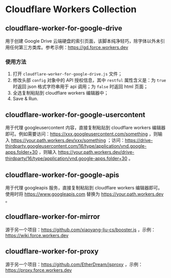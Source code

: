 # Cloudflare Workers Collection

## cloudflare-worker-for-google-drive
用于创建 Google Drive 云端硬盘的索引页面，该脚本纯净轻巧，除字体以外未引用任何第三方类库。参考示例：https://gd.force.workers.dev

### 使用方法
1. 打开 `cloudflare-worker-for-google-drive.js` 文件；
2. 修改头部 `config` 对象中的 API 授权信息，其中 `restful` 属性含义是：为 `true` 时返回 json 格式字符串用于 api 调用；为 `false` 时返回 html 页面；
3. 全选复制粘贴到 cloudflare workers 编辑器中；
4. Save & Run.

## cloudflare-worker-for-google-usercontent
用于代理 googleusercontent 内容，直接复制粘贴到 cloudflare workers 编辑器即可。例如需要访问：https://xxx.googleusercontent.com/something ，则输入 https://your.path.workers.dev/xxx/something ；访问：https://drive-thirdparty.googleusercontent.com/16/type/application/vnd.google-apps.folder+30 ，则输入 https://your.path.workers.dev/drive-thirdparty/16/type/application/vnd.google-apps.folder+30 。

## cloudflare-worker-for-google-apis
用于代理 googleapis 服务，直接复制粘贴到 cloudflare workers 编辑器即可。使用时将 https://www.googleapis.com 替换为 https://your.path.workers.dev 。 

## cloudflare-worker-for-mirror
源于另一个项目：https://github.com/xiaoyang-liu-cs/booster.js ，示例：https://wiki.force.workers.dev

## cloudflare-worker-for-proxy
源于另一个项目：https://github.com/EtherDream/jsproxy ，示例：https://proxy.force.workers.dev
